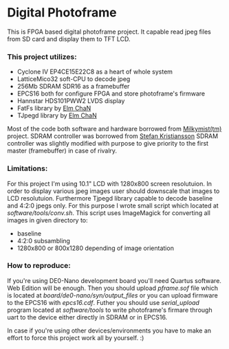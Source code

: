 # Digital Photoframe

This is FPGA based digital photoframe project. It capable read jpeg files from SD card and display them to TFT LCD.

### This project utilizes:
* Cyclone IV EP4CE15E22C8 as a heart of whole system
* LatticeMico32 soft-CPU to decode jpeg
* 256Mb SDRAM SDR16 as a framebuffer
* EPCS16 both for configure FPGA and store photoframe's firmware
* Hannstar HDS101PWW2 LVDS display
* FatFs library by [Elm ChaN](http://elm-chan.org/fsw/ff/00index_e.html) 
* TJpegd library by [Elm ChaN](http://elm-chan.org/fsw/tjpgd/00index.html)
	
Most of the code both software and hardware borrowed from [Milkymist(tm)](https://github.com/m-labs/milkymist) project. 
SDRAM controller was borrowed from [Stefan Kristiansson](https://github.com/skristiansson/wb_sdram_ctrl)
SDRAM controller was slightly modified with purpose to give priority to the first master (framebuffer) in case of rivalry.


### Limitations:
For this project I'm using 10.1" LCD with 1280x800 screen resolutuion. In order to display various jpeg images 
user should downscale that images to LCD resolutuion. 
Furthermore Tjpegd library capable to decode baseline and 4:2:0 jpegs only. 
For this purpose I wrote small script which located at *software/tools/conv.sh*. 
This script uses ImageMagick for converting all images in given directory to:
- baseline
- 4:2:0 subsambling
- 1280x800 or 800x1280 depending of image orientation

### How to reproduce:
If you're using DE0-Nano development board you'll need Quartus software. Web Edition will be enough.
Then you should upload *pframe.sof* file which is located at *board/de0-nano/syn/output_files* 
or you can upload firmware to the EPCS16 with *epcs16.cdf*. 
Futher you should use *serial_upload* program located at *software/tools* 
to write photoframe's firmare through uart to the device either directly in SDRAM or in EPCS16.

In case if you're using other devices/environments you have to make an effort to force this project work all by yourself. :)
